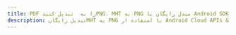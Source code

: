---title: PDF را به  تبدیل کنیدPNG، MHT به PNG مبدل رایگان یا Android SDKdescription: تبدیل رایگانMHT به PNG با استفاده از Android Cloud APIs & SDK همچنین اسناد PDF را در Cloud ایجاد، ویرایش و رندر کنید.---